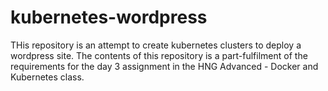 # kubernetes-wordpress
THis repository is an attempt to create kubernetes clusters to deploy a wordpress site.
The contents of this repository is a part-fulfilment of the requirements for the day 3 assignment in the HNG Advanced - Docker and Kubernetes class.
